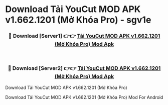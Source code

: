 # Download Tải YouCut MOD APK v1.662.1201 (Mở Khóa Pro) - sgv1e


<div align="center">
<h3>🔴 Download [Server1] 👉👉 <a href="https://apk-comot.site?title=Tải_YouCut_MOD_APK_v1.662.1201_(Mở_Khóa_Pro)">Tải YouCut MOD APK v1.662.1201 (Mở Khóa Pro) Mod Apk</a></h3><br>
<h3>🔴 Download [Server2] 👉👉 <a href="https://apk-comot.site?title=Tải_YouCut_MOD_APK_v1.662.1201_(Mở_Khóa_Pro)">Tải YouCut MOD APK v1.662.1201 (Mở Khóa Pro) Mod Apk</a></h3>
</div>



Download Tải YouCut MOD APK v1.662.1201 (Mở Khóa Pro) 

Download Tải YouCut MOD APK v1.662.1201 (Mở Khóa Pro) Mod For Android